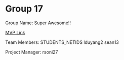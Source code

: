 # Group 17
Group Name: Super Awesome!!

[MVP Link](http://cs196.cs.illinois.edu)

Team Members: STUDENTS_NETIDS
lduyang2
sean13

Project Manager: rsoni27
